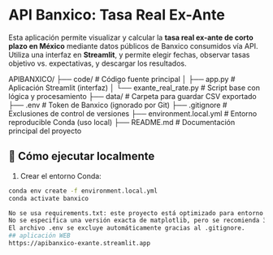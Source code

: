 # API Banxico: Tasa Real Ex-Ante

Esta aplicación permite visualizar y calcular la **tasa real ex-ante de corto plazo en México** mediante datos públicos de Banxico consumidos vía API. Utiliza una interfaz en **Streamlit**, y permite elegir fechas, observar tasas objetivo vs. expectativas, y descargar los resultados.

APIBANXICO/
├── code/                    # Código fuente principal
│   ├── app.py              # Aplicación Streamlit (interfaz)
│   └── exante_real_rate.py # Script base con lógica y procesamiento
├── data/                   # Carpeta para guardar CSV exportado
├── .env                    # Token de Banxico (ignorado por Git)
├── .gitignore              # Exclusiones de control de versiones
├── environment.local.yml   # Entorno reproducible Conda (uso local)
├── README.md               # Documentación principal del proyecto

## 🔧 Cómo ejecutar localmente

1. Crear el entorno Conda:

```bash
conda env create -f environment.local.yml
conda activate banxico

No se usa requirements.txt: este proyecto está optimizado para entorno local con conda.
No se especifica una versión exacta de matplotlib, pero se recomienda 3.7.x por compatibilidad con entornos donde versiones superiores presentan conflictos.
El archivo .env se excluye automáticamente gracias al .gitignore.
## aplicación WEB
https://apibanxico-exante.streamlit.app